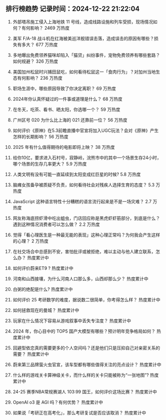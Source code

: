 
## 排行榜趋势 记录时间：2024-12-22 21:22:04
  
  1. 外部塔吊施工侵入上海地铁 11 号线，造成线路设施和列车受损，现场情况如何？有何影响？ 2469 万热度
    
  2. 美军 F/A-18 战斗机在红海被美巡洋舰错误击落，造成误击的原因有哪些？损失有多大？ 677 万热度
    
  3. 多地曝出免费领养猫咪却陷入「猫贷」纠纷事件，宠物免费领养有哪些套路？如何规避？ 326 万热度
    
  4. 美国加州松鼠时兴捕田鼠吃，如何看待松鼠这一「食肉行为」？对加州当地生态有何影响？ 236 万热度
    
  5. 职场生涯中，哪些原因导致了你决定离职？ 69 万热度
    
  6. 2024年你认真怀疑过的一件事或道理是什么？ 68 万热度
    
  7. 在冬天，吃茶、看书、晒太阳，你选哪一个？ 59 万热度
    
  8. 广州区号 020 为什么比上海的 021 还靠前一位？ 56 万热度
    
  9. 如何评价《原神》在5.3前瞻直播中官宣将加入UGC玩法？会对《原神》产生怎样的长期影响？ 56 万热度
    
  10. 2025 年有什么值得期待的电影即将上映？ 38 万热度
    
  11. 给你10亿，要求进入石村号，寂静岭，浣熊市中的其中一个场景生存24小时，哪个场景的生存几率更大？ 5.9 万热度
    
  12. 人类文明有没有可能一直延续到太阳变成红巨星的时候? 5.8 万热度
    
  13. 脑瘫女孩备孕被质疑不负责，如何看待社会对残疾人选择生育的态度？ 5.3 万热度
    
  14. JavaScript 这种语言特性十分糟糕的语言流行起来是不是一场灾难？ 2.7 万热度
    
  15. 网友称海底捞虾滑中吃出蛆虫，门店回应称是黑虎虾虾筋部分，到底是什么？遇到这种情况消费者可以怎么做？ 2.2 万热度
    
  16. 觉得「看心理医生是一种最无能的表现」这种心理正常吗？为何我会产生这样的心理？ 2 万热度
    
  17. 在社交场合中总感到不安，害怕批评或被拒绝，难以主动与他人建立联系，怎么办？ 热度累计中
    
  18. 如何评价蔚来ET9 ? 热度累计中
    
  19. 河南和山西接壤，为什么河南人口那么多，山西却那么少？ 热度累计中
    
  20. 白粥的绝配是什么? 热度累计中
    
  21. 如何评价 25 考研数学的难度，据说数二很简单，你考得怎么样？ 热度累计中
    
  22. 如何拯救现在的曼城？ 热度累计中
    
  23. 玩家在什么情况下容易从游戏叙事中丢失专注度？ 热度累计中
    
  24. 2024 年，你心目中的 TOP5 国产大模型有哪些？预计明年竞争格局如何？ 热度累计中
    
  25. 回避型依恋真的需要更多的个人空间吗？还是他们只是压抑自己对亲密关系的需要？ 热度累计中
    
  26. 蔚来第三品牌萤火虫官宣，该车型都有哪些值得关注的亮点设计？ 热度累计中
    
  27. 什么样的游戏关卡算神级关卡，而什么样的关卡只能被称为“一张地图”? 热度累计中
    
  28. 24-25 赛季NBA常规赛湖人 103:99 国王，如何评价这场比赛？ 热度累计中
    
  29. OpenAI o3 是 AGI 吗？有何优势？ 热度累计中
    
  30. 如果说「考研正在高考化」，那么考研复试是否应该取消？ 热度累计中
    